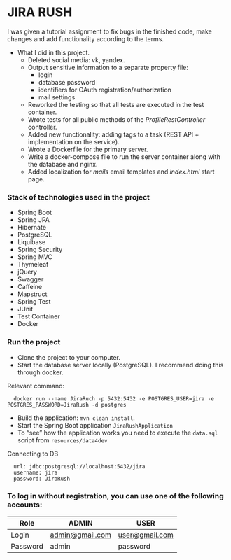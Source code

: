 # JIRA RUSH

I was given a tutorial assignment to fix bugs in the finished code, make changes and add functionality according to the terms.

- What I did in this project.
  - Deleted social media: vk, yandex.
  - Output sensitive information to a separate property file:
      - login
      - database password
      - identifiers for OAuth registration/authorization
      - mail settings
  - Reworked the testing so that all tests are executed in the test container.
  - Wrote tests for all public methods of the _ProfileRestController_ controller.
  - Added new functionality: adding tags to a task (REST API + implementation on the service).
  - Wrote a Dockerfile for the primary server.
  - Write a docker-compose file to run the server container along with the database and nginx.
  - Added localization for _mails_ email templates and _index.html_ start page.

### Stack of technologies used in the project

- Spring Boot
- Spring JPA
- Hibernate
- PostgreSQL
- Liquibase
- Spring Security
- Spring MVC
- Thymeleaf
- jQuery
- Swagger
- Caffeine
- Mapstruct
- Spring Test
- JUnit
- Test Container
- Docker

### Run the project

- Clone the project to your computer.
- Start the database server locally (PostgreSQL). I recommend doing this through docker.

Relevant command:
```
  docker run --name JiraRuch -p 5432:5432 -e POSTGRES_USER=jira -e POSTGRES_PASSWORD=JiraRush -d postgres
```

- Build the application: `mvn clean install`.
- Start the Spring Boot application `JiraRushApplication`
- To “see” how the application works you need to execute the `data.sql` script from `resources/data4dev`

Connecting to DB
```
  url: jdbc:postgresql://localhost:5432/jira
  username: jira
  password: JiraRush
```

### To log in without registration, you can use one of the following accounts:
| Role     | ADMIN           | USER            |
|----------|-----------------|-----------------|
| Login    | admin@gmail.com | user@gmail.com  |
| Password | admin           | password        |
